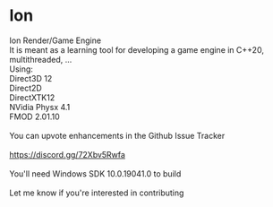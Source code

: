 # Ion
Ion Render/Game Engine<br>
It is meant as a learning tool for developing a game engine in C++20, multithreaded, ...<br>
Using:<br>
Direct3D 12<br>
Direct2D<br>
DirectXTK12<br>
NVidia Physx 4.1<br>
FMOD 2.01.10<br>
<br>
You can upvote enhancements in the Github Issue Tracker<br>
<br>
https://discord.gg/72Xbv5Rwfa<br>
<br>
You'll need Windows SDK 10.0.19041.0 to build<br>
<br>
Let me know if you're interested in contributing<br>